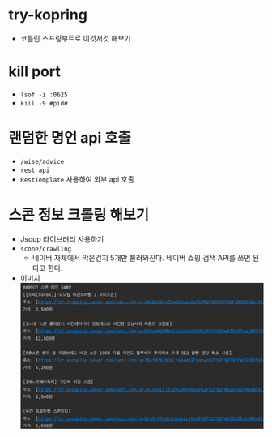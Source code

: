 # try-kopring

- 코틀린 스프링부트로 이것저것 해보기

# kill port
- `lsof -i :0625`
- `kill -9 #pid#`
# 랜덤한 명언 api 호출 
- `/wise/advice`
- `rest api`
- `RestTemplate` 사용하여 외부 api 호출

# 스콘 정보 크롤링 해보기
- Jsoup 라이브러리 사용하기
- `scone/crawling`
  - 네이버 자체에서 막은건지 5개만 불러와진다. 네이버 쇼핑 검색 API를 쓰면 된다고 한다. 
- 이미지 
![img.png](img.png)
